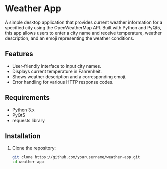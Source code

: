 

# Weather App

A simple desktop application that provides current weather information for a specified city using the OpenWeatherMap API. Built with Python and PyQt5, this app allows users to enter a city name and receive temperature, weather description, and an emoji representing the weather conditions.

## Features

- User-friendly interface to input city names.
- Displays current temperature in Fahrenheit.
- Shows weather description and a corresponding emoji.
- Error handling for various HTTP response codes.

## Requirements

- Python 3.x
- PyQt5
- requests library

## Installation

1. Clone the repository:
   ```bash
   git clone https://github.com/yourusername/weather-app.git
   cd weather-app
